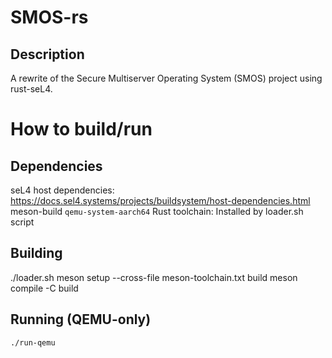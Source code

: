 # SMOS-rs

## Description

A rewrite of the Secure Multiserver Operating System (SMOS) project using rust-seL4.

# How to build/run

## Dependencies

seL4 host dependencies: https://docs.sel4.systems/projects/buildsystem/host-dependencies.html
meson-build
`qemu-system-aarch64`
Rust toolchain: Installed by loader.sh script

## Building

./loader.sh
meson setup --cross-file meson-toolchain.txt build
meson compile -C build

## Running (QEMU-only)
```
./run-qemu
```
